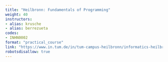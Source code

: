 ```yaml
---
title: "Heilbronn: Fundamentals of Programming"
weight: 40
instructors:
- alias: krusche
- alias: berrezueta
codes:
- INHN0002
format: "practical_course"
link: "https://www.in.tum.de/in/tum-campus-heilbronn/informatics-heilbronn-3/teaching/winter-2022-2023/fundamentals-of-programming-inhn0002/"
robotsdisallow: true
---
```

